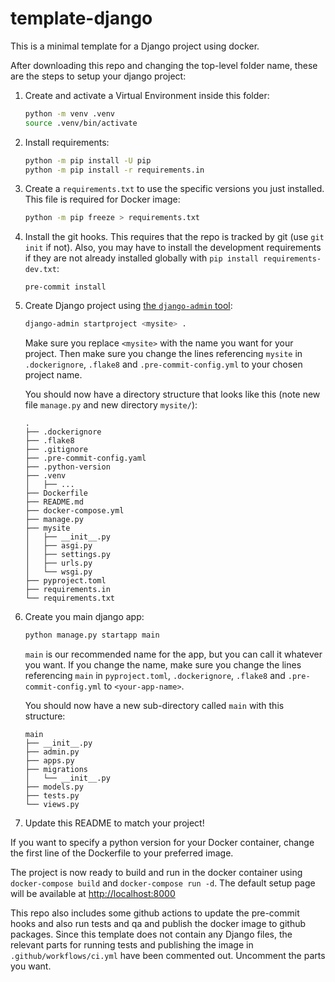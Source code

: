 # template-django

This is a minimal template for a Django project using docker.

After downloading this repo and changing the top-level folder name, these are the steps to setup your django project:

 1. Create and activate a Virtual Environment inside this folder:

    ```bash
    python -m venv .venv
    source .venv/bin/activate
    ```

 1. Install requirements:

    ```bash
    python -m pip install -U pip
    python -m pip install -r requirements.in
    ```

 1. Create a `requirements.txt` to use the specific versions you just installed. This file is required for Docker image:

    ```bash
    python -m pip freeze > requirements.txt
    ```

 1. Install the git hooks. This requires that the repo is tracked by git (use `git init` if not). Also, you may have to install the development requirements if they are not already installed globally with `pip install requirements-dev.txt`:

    ```
    pre-commit install
    ```

 1. Create Django project using [the `django-admin` tool](https://docs.djangoproject.com/en/4.0/ref/django-admin/#startproject):

    ```bash
    django-admin startproject <mysite> .
    ```

    Make sure you replace `<mysite>` with the name you want for your project. Then make sure you change the lines referencing `mysite` in `.dockerignore`, `.flake8` and `.pre-commit-config.yml` to your chosen project name.

    You should now have a directory structure that looks like this (note new file `manage.py` and new directory `mysite/`):

    ```
    .
    ├── .dockerignore
    ├── .flake8
    ├── .gitignore
    ├── .pre-commit-config.yaml
    ├── .python-version
    ├── .venv
    │   ├── ...
    ├── Dockerfile
    ├── README.md
    ├── docker-compose.yml
    ├── manage.py
    ├── mysite
    │   ├── __init__.py
    │   ├── asgi.py
    │   ├── settings.py
    │   ├── urls.py
    │   └── wsgi.py
    ├── pyproject.toml
    ├── requirements.in
    └── requirements.txt
    ```

 1. Create you main django app:

    ```bash
    python manage.py startapp main
    ```

    `main` is our recommended name for the app, but you can call it whatever you want. If you change the name, make sure you change the lines referencing `main` in `pyproject.toml`, `.dockerignore`, `.flake8` and `.pre-commit-config.yml` to `<your-app-name>`.

    You should now have a new sub-directory called `main` with this structure:

    ```
    main
    ├── __init__.py
    ├── admin.py
    ├── apps.py
    ├── migrations
    │   └── __init__.py
    ├── models.py
    ├── tests.py
    └── views.py
    ```

 1. Update this README to match your project!

If you want to specify a python version for your Docker container, change the first line of the Dockerfile to your preferred image.

The project is now ready to build and run in the docker container using `docker-compose build` and `docker-compose run -d`. The default setup page will be available at <http://localhost:8000>

This repo also includes some github actions to update the pre-commit hooks and also run tests and qa and publish the docker image to github packages. Since this template does not contain any Django files, the relevant parts for running tests and publishing the image in `.github/workflows/ci.yml` have been commented out. Uncomment the parts you want.
